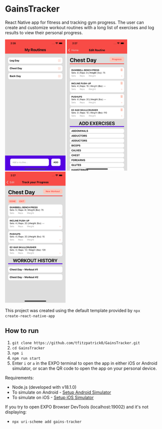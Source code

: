 # GainsTracker

React Native app for fitness and tracking gym progress. The user can create and customize workout routines with a long list of exercises and log results to view their personal progress.

<p float="left">
  <img src="./screenshots/homeScreen.png" width="200" />
  <img src="./screenshots/templateScreen.png" width="200" /> 
  <img src="./screenshots/progressScreen.png" width="200" />
</p>

This project was created using the default template provided by `npx create-react-native-app`

## How to run

1. `git clone https://github.com/tfitzpatrick0/GainsTracker.git`
2. `cd GainsTracker`
3. `npm i`
4. `npm run start`
5. Enter `i` or `a` in the EXPO terminal to open the app in either iOS or Android simulator, or scan the QR code to open the app on your personal device.

Requirements:

- Node.js (developed with v18.1.0)
- To simulate on Android - [Setup Android Simulator](https://docs.expo.dev/workflow/android-studio-emulator/)
- To simulate on iOS - [Setup iOS Simulator](https://docs.expo.dev/workflow/ios-simulator/)

If you try to open EXPO Browser DevTools (localhost:19002) and it's not displaying:

- `npx uri-scheme add gains-tracker`
